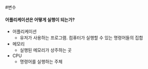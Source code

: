 #변수

#### 어플리케이션은 어떻게 실행이 되는가?
- 어플리케이션
	- 유저가 사용하는 프로그램. 컴퓨터가 실행할 수 있는 명령어들의 집합
- 메모리
	- 실행된 메모리가 상주하는 곳
- CPU
	- 명령어를 실행하는 주체